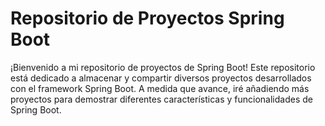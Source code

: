 # Repositorio de Proyectos Spring Boot

¡Bienvenido a mi repositorio de proyectos de Spring Boot! Este repositorio está dedicado a almacenar y compartir diversos proyectos desarrollados con el framework Spring Boot. A medida que avance, iré añadiendo más proyectos para demostrar diferentes características y funcionalidades de Spring Boot.
